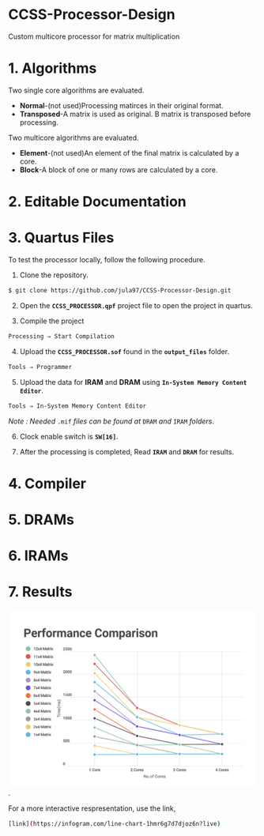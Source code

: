 # CCSS-Processor-Design
Custom multicore processor for matrix multiplication

# 1. Algorithms
Two single core algorithms are evaluated.
- **Normal**-(not used)Processing matirces in their original format.
- **Transposed**-A matrix is used as original. B matrix is transposed before processing.

Two multicore algorithms are evaluated.
- **Element**-(not used)An element of the final matrix is calculated by a core.
- **Block**-A block of one or many rows are calculated by a core.

# 2. Editable Documentation

# 3. Quartus Files
To test the processor locally, follow the following procedure.

1. Clone the repository.
```sh
$ git clone https://github.com/jula97/CCSS-Processor-Design.git
```

2. Open the **`CCSS_PROCESSOR.qpf`** project file to open the project in quartus.

3. Compile the project
```sh
Processing ⇒ Start Compilation
```

4. Upload the **`CCSS_PROCESSOR.sof`** found in the **`output_files`** folder.
```sh
Tools ⇒ Programmer
```

5. Upload the data for **IRAM** and **DRAM** using **`In-System Memory Content Editor`**.
```sh
Tools ⇒ In-System Memory Content Editor
```
*Note : Needed* `.mif` *files can be found at* `DRAM` *and* `IRAM` *folders*.  

6. Clock enable switch is **`SW[16]`**.

7. After the processing is completed, Read **`IRAM`** and **`DRAM`** for results.

# 4. Compiler

# 5. DRAMs

# 6. IRAMs

# 7. Results

![Performance](https://github.com/jula97/CCSS-Processor-Design/blob/Devel-arrange/7.Results/Results.png).

For a more interactive respresentation, use the link,
```sh
[link](https://infogram.com/line-chart-1hmr6g7d7djoz6n?live)
```
